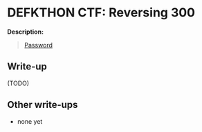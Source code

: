 # DEFKTHON CTF: Reversing 300

**Description:**

> [Password](300.exe)

## Write-up

(TODO)

## Other write-ups

* none yet
